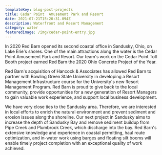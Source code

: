```yaml
---
templateKey: blog-post-projects
title: Cedar Point  Amusement Park and Resort
date: 2021-07-21T15:20:31.094Z
description: Waterfront and Resort Management
category: water
featuredimage: /img/cedar-point-entry.jpg
---
```

In 2020 Red Barn opened its second coastal office in Sandusky, Ohio, on Lake Erie's shores. One of the main attractions along the water is the Cedar Point Amusement Park and Resort. Our team's work on the Cedar Point Toll Booth project earned Red Barn the 2020 Ohio Concrete Project of the Year.

Red Barn's acquisition of Hancock & Associates has allowed Red Barn to partner with Bowling Green State University in developing a Resort Management Infrastructure course for the University's new Resort Management Program. Red Barn is proud to give back to the local community, provide opportunities for a new generation of Resort Managers to gain valuable work experience, and support local business development.

We have very close ties to the Sandusky area. Therefore, we are interested in local efforts to enrich the natural environment and prevent sediment and erosion issues along the shoreline. Our next project in Sandusky aims to increase the depth of Sandusky Bay and remove sediment buildup from Pipe Creek and Plumbrook Creek, which discharge into the bay. Red Barn's extensive knowledge and experience in coastal permitting, haul route optimization, and in-water work using barges and floating silt booms will enable timely project completion with an exceptional quality of work achieved.